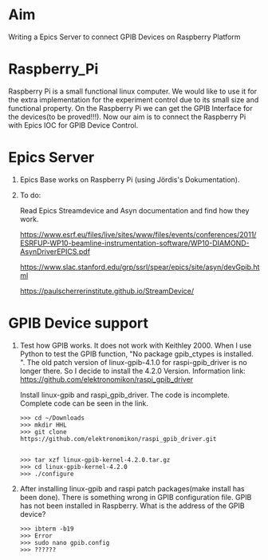 # Aim
Writing a Epics Server to connect GPIB Devices on Raspberry Platform 

# Raspberry_Pi
Raspberry Pi is a small functional linux computer. We would like to use it for the extra implementation for the experiment control due to its small size and functional property. On the Raspberry Pi we can get the GPIB Interface for the devices(to be proved!!!). Now our aim is to connect the Raspberry Pi with Epics IOC for GPIB Device Control.


# Epics Server 
1. Epics Base works on Raspberry Pi (using Jördis's Dokumentation).

2. To do: 

   Read Epics Streamdevice and Asyn documentation and find how they work. 
   
   https://www.esrf.eu/files/live/sites/www/files/events/conferences/2011/ESRFUP-WP10-beamline-instrumentation-software/WP10-DIAMOND-AsynDriverEPICS.pdf
   
   https://www.slac.stanford.edu/grp/ssrl/spear/epics/site/asyn/devGpib.html
   
   https://paulscherrerinstitute.github.io/StreamDevice/
   
# GPIB Device support
1. Test how GPIB works. It does not work with Keithley 2000. When I use Python to test the GPIB function, "No package gpib_ctypes is installed. ". The old patch version of linux-gpib-4.1.0 for raspi-gpib_driver is no longer there. So I decide to install the 4.2.0 Version. Information link: https://github.com/elektronomikon/raspi_gpib_driver

      Install linux-gpib and raspi_gpib_driver. The code is incomplete. Complete code can be seen in the link.

      
       >>> cd ~/Downloads
       >>> mkdir HHL
       >>> git clone https://github.com/elektronomikon/raspi_gpib_driver.git


       >>> tar xzf linux-gpib-kernel-4.2.0.tar.gz
       >>> cd linux-gpib-kernel-4.2.0
       >>> ./configure
       
2. After installing linux-gpib and raspi patch packages(make install has been done). There is something wrong in GPIB configuration file. GPIB has not been installed in Raspberry. What is the address of the GPIB device? 
       
       >>> ibterm -b19
       >>> Error
       >>> sudo nano gpib.config
       >>> ??????
            
